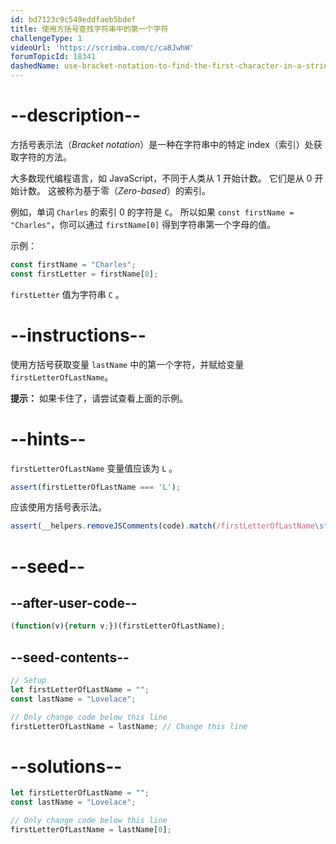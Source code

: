 ```yaml
---
id: bd7123c9c549eddfaeb5bdef
title: 使用方括号查找字符串中的第一个字符
challengeType: 1
videoUrl: 'https://scrimba.com/c/ca8JwhW'
forumTopicId: 18341
dashedName: use-bracket-notation-to-find-the-first-character-in-a-string
---
```


# --description--

方括号表示法（<dfn>Bracket notation</dfn>）是一种在字符串中的特定 index（索引）处获取字符的方法。

大多数现代编程语言，如 JavaScript，不同于人类从 1 开始计数。 它们是从 0 开始计数。 这被称为基于零（<dfn>Zero-based</dfn>）的索引。

例如，单词 `Charles` 的索引 0 的字符是 `C`。 所以如果 `const firstName = "Charles"`，你可以通过 `firstName[0]` 得到字符串第一个字母的值。

示例：

```js
const firstName = "Charles";
const firstLetter = firstName[0];
```

`firstLetter` 值为字符串 `C` 。

# --instructions--

使用方括号获取变量 `lastName` 中的第一个字符，并赋给变量 `firstLetterOfLastName`。

**提示：** 如果卡住了，请尝试查看上面的示例。

# --hints--

`firstLetterOfLastName` 变量值应该为 `L` 。

```js
assert(firstLetterOfLastName === 'L');
```

应该使用方括号表示法。

```js
assert(__helpers.removeJSComments(code).match(/firstLetterOfLastName\s*=\s*lastName\s*\[\s*\d\s*\]/));
```

# --seed--

## --after-user-code--

```js
(function(v){return v;})(firstLetterOfLastName);
```

## --seed-contents--

```js
// Setup
let firstLetterOfLastName = "";
const lastName = "Lovelace";

// Only change code below this line
firstLetterOfLastName = lastName; // Change this line
```

# --solutions--

```js
let firstLetterOfLastName = "";
const lastName = "Lovelace";

// Only change code below this line
firstLetterOfLastName = lastName[0];
```
